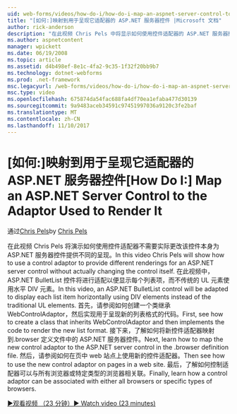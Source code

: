 ```yaml
---
uid: web-forms/videos/how-do-i/how-do-i-map-an-aspnet-server-control-to-the-adaptor-used-to-render-it
title: "[如何:]映射到用于呈现它适配器的 ASP.NET 服务器控件 |Microsoft 文档"
author: rick-anderson
description: "在此视频 Chris Pels 中将显示如何使用控件适配器的 ASP.NET 服务器控件为提供不同的呈现，而无需实际更改 c..."
ms.author: aspnetcontent
manager: wpickett
ms.date: 06/19/2008
ms.topic: article
ms.assetid: d4b498ef-8e1c-4fa2-9c35-1f32f20bb9b7
ms.technology: dotnet-webforms
ms.prod: .net-framework
msc.legacyurl: /web-forms/videos/how-do-i/how-do-i-map-an-aspnet-server-control-to-the-adaptor-used-to-render-it
msc.type: video
ms.openlocfilehash: 675874da54fac688fa4df70ea1efaba477d30139
ms.sourcegitcommit: 9a9483aceb34591c97451997036a9120c3fe2baf
ms.translationtype: MT
ms.contentlocale: zh-CN
ms.lasthandoff: 11/10/2017
---
```

<a name="how-do-i-map-an-aspnet-server-control-to-the-adaptor-used-to-render-it"></a><span data-ttu-id="28f28-103">[如何:]映射到用于呈现它适配器的 ASP.NET 服务器控件</span><span class="sxs-lookup"><span data-stu-id="28f28-103">[How Do I:] Map an ASP.NET Server Control to the Adaptor Used to Render It</span></span>
====================
<span data-ttu-id="28f28-104">通过[Chris Pels](https://twitter.com/chrispels)</span><span class="sxs-lookup"><span data-stu-id="28f28-104">by [Chris Pels](https://twitter.com/chrispels)</span></span>

<span data-ttu-id="28f28-105">在此视频 Chris Pels 将演示如何使用控件适配器不需要实际更改该控件本身为 ASP.NET 服务器控件提供不同的呈现。</span><span class="sxs-lookup"><span data-stu-id="28f28-105">In this video Chris Pels will show how to use a control adaptor to provide different renderings for an ASP.NET server control without actually changing the control itself.</span></span> <span data-ttu-id="28f28-106">在此视频中，ASP.NET BulletList 控件将进行适配以便显示每个列表项，而不传统的 UL 元素使用水平 DIV 元素。</span><span class="sxs-lookup"><span data-stu-id="28f28-106">In this video, an ASP.NET BulletList control will be adapted to display each list item horizontally using DIV elements instead of the traditional UL elements.</span></span> <span data-ttu-id="28f28-107">首先，请参阅如何创建一个类继承 WebControlAdaptor，然后实现用于呈现新的列表格式的代码。</span><span class="sxs-lookup"><span data-stu-id="28f28-107">First, see how to create a class that inherits WebControlAdaptor and then implements the code to render the new list format.</span></span> <span data-ttu-id="28f28-108">接下来，了解如何将新控件适配器映射到.browser 定义文件中的 ASP.NET 服务器控件。</span><span class="sxs-lookup"><span data-stu-id="28f28-108">Next, learn how to map the new control adaptor to the ASP.NET server control in the .browser definition file.</span></span> <span data-ttu-id="28f28-109">然后，请参阅如何在页中 web 站点上使用新的控件适配器。</span><span class="sxs-lookup"><span data-stu-id="28f28-109">Then see how to use the new control adaptor on pages in a web site.</span></span> <span data-ttu-id="28f28-110">最后，了解如何控制适配器可以与所有浏览器或特定类型的浏览器相关联。</span><span class="sxs-lookup"><span data-stu-id="28f28-110">Finally, learn how a control adaptor can be associated with either all browsers or specific types of browsers.</span></span>

[<span data-ttu-id="28f28-111">&#9654;观看视频 （23 分钟）</span><span class="sxs-lookup"><span data-stu-id="28f28-111">&#9654; Watch video (23 minutes)</span></span>](https://channel9.msdn.com/Blogs/ASP-NET-Site-Videos/how-do-i-map-an-aspnet-server-control-to-the-adaptor-used-to-render-it)
